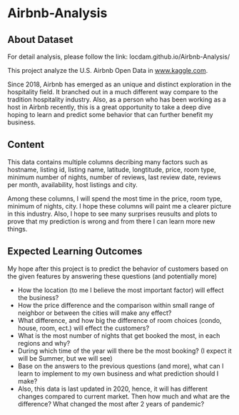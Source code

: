 # Airbnb-Analysis

## About Dataset

For detail analysis, please follow the link: locdam.github.io/Airbnb-Analysis/

This project analyze the U.S. Airbnb Open Data in www.kaggle.com.

Since 2018, Airbnb has emerged as an unique and distinct exploration in the hospitality field. It branched out in a much different way compare to the tradition hospitality industry. Also, as a person who has been working as a host in Airbnb recently, this is a great opportunity to take a deep dive hoping to learn and predict some behavior that can further benefit my business. 

## Content

This data contains multiple columns decribing many factors such as hostname, listing id, listing name, latitude, longtitude, price, room type, minimum number of nights, number of reviews, last review date, reviews per month, availability, host listings and city. 

Among these columns, I will spend the most time in the price, room type, minimum of nights, city. I hope these columns will paint me a clearer picture in this industry. Also, I hope to see many surprises reusults and plots to prove that my prediction is wrong and from there I can learn more new things.

## Expected Learning Outcomes

My hope after this project is to predict the behavior of customers based on the given features by answering these questions (and potentially more)

* How the location (to me I believe the most important factor) will effect the business?
* How the price difference and the comparison within small range of neighbor or between the cities will make any effect?
* What difference, and how big the difference of room choices (condo, house, room, ect.) will effect the customers?
* What is the most number of nights that get booked the most, in each regions and why?
* During which time of the year will there be the most booking? (I expect it will be Summer, but we will see)
* Base on the answers to the previous questions (and more), what can I learn to implement to my own business and what prediction should I make? 
* Also, this data is last updated in 2020, hence, it will has different changes compared to current market. Then how much and what are the difference? What changed the most after 2 years of pandemic?



